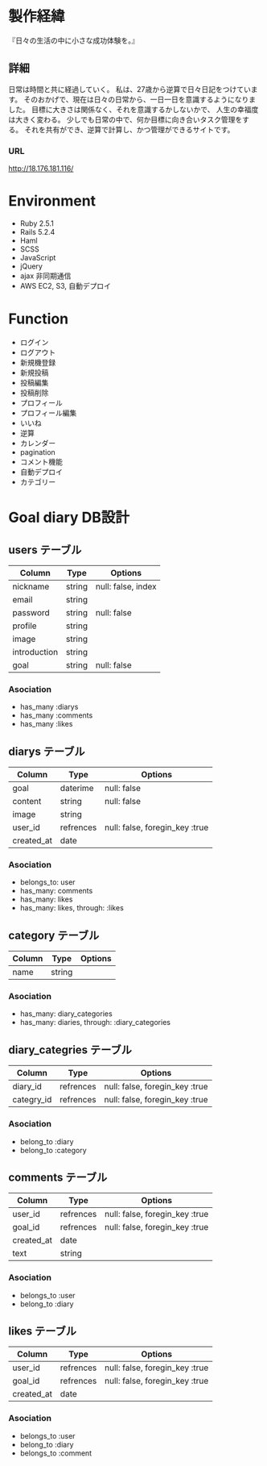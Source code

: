 # 製作経緯
『日々の生活の中に小さな成功体験を。』
## 詳細
日常は時間と共に経過していく。
私は、27歳から逆算で日々日記をつけています。
そのおかげで、現在は日々の日常から、一日一日を意識するようになりました。
目標に大きさは関係なく、それを意識するかしないかで、
人生の幸福度は大きく変わる。
少しでも日常の中で、何か目標に向き合いタスク管理をする。
それを共有ができ、逆算で計算し、かつ管理ができるサイトです。
### URL
http://18.176.181.116/

# Environment
- Ruby 2.5.1
- Rails 5.2.4
- Haml
- SCSS
- JavaScript 
- jQuery 
- ajax 非同期通信
- AWS EC2, S3, 自動デプロイ

# Function
- ログイン
- ログアウト
- 新規機登録
- 新規投稿
- 投稿編集
- 投稿削除
- プロフィール
- プロフィール編集
- いいね
- 逆算
- カレンダー
- pagination
- コメント機能
- 自動デプロイ
- カテゴリー

# Goal diary DB設計
## users テーブル
|Column|Type|Options|
|------|----|-------|
|nickname|string|null: false, index|
|email|string||null: false|
|password|string|null: false|
|profile|string|
|image|string|
|introduction|string|
|goal|string|null: false|
### Asociation
- has_many :diarys
- has_many :comments
- has_many :likes

## diarys テーブル
|Column|Type|Options|
|------|----|-------|
|goal|daterime|null: false|
|content|string|null: false|
|image|string|
|user_id|refrences|null: false, foregin_key :true|
|created_at|date|
### Asociation
- belongs_to: user
- has_many: comments
- has_many: likes
- has_many: likes, through: :likes

## category テーブル
|Column|Type|Options|
|------|----|-------|
|name|string||null: false|
### Asociation
- has_many: diary_categories
- has_many: diaries, through: :diary_categories

## diary_categries テーブル
|Column|Type|Options|
|------|----|-------|
|diary_id|refrences|null: false, foregin_key :true|
|categry_id|refrences|null: false, foregin_key :true|
### Asociation
- belong_to :diary
- belong_to :category

## comments テーブル
|Column|Type|Options|
|------|----|-------|
|user_id|refrences|null: false, foregin_key :true|
|goal_id|refrences|null: false, foregin_key :true|
|created_at|date|
|text|string||null: false|
### Asociation
- belongs_to :user
- belong_to :diary

## likes テーブル
|Column|Type|Options|
|------|----|-------|
|user_id|refrences|null: false, foregin_key :true|
|goal_id|refrences|null: false, foregin_key :true|
|created_at|date|
### Asociation
- belongs_to :user
- belong_to :diary
- belongs_to :comment



